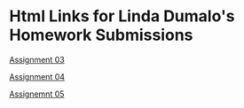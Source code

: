 # **Html Links for Linda Dumalo's Homework Submissions**


[Assignment 03](https://stat545-ubc-hw-2019-20.github.io/stat545-hw-LindaD95/Hw03/Hw03.html) 

[Assignment 04](https://stat545-ubc-hw-2019-20.github.io/stat545-hw-LindaD95/Hw04/hw04.html)

[Assignemnt 05](https://stat545-ubc-hw-2019-20.github.io/stat545-hw-LindaD95/Hw05/hw05.html) 


